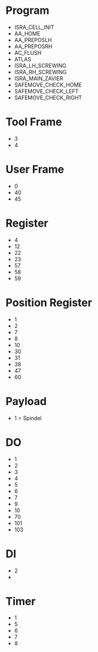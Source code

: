 # Program
- ISRA_CELL_INIT
- AA_HOME
- AA_PREPOSLH
- AA_PREPOSRH
- AC_FLUSH
- ATLAS
- ISRA_LH_SCREWING
- ISRA_RH_SCREWING
- ISRA_MAIN_ZAVIER
- SAFEMOVE_CHECK_HOME
- SAFEMOVE_CHECK_LEFT
- SAFEMOVE_CHECK_RIGHT
# Tool Frame
- 3
- 4

# User Frame
- 0
- 40
- 45

# Register
- 4
- 12
- 22
- 23
- 57
- 58
- 59

# Position Register
- 1
- 2
- 7
- 8
- 10
- 30
- 31
- 38
- 47
- 60

# Payload
- 1 = Spindel

# DO
- 1
- 2
- 3
- 4
- 5
- 6
- 7
- 9
- 10
- 70
- 101
- 103

# DI
- 2
- 

# Timer
- 1
- 5
- 6
- 7
- 8
